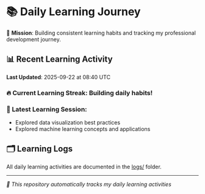 # 📚 Daily Learning Journey

🎯 **Mission**: Building consistent learning habits and tracking my professional development journey.

## 📊 Recent Learning Activity

**Last Updated**: 2025-09-22 at 08:40 UTC

### 🔥 Current Learning Streak: Building daily habits!

### 📝 Latest Learning Session:
- Explored data visualization best practices
- Explored machine learning concepts and applications

## 🗂️ Learning Logs

All daily learning activities are documented in the [logs/](./logs/) folder.

---
*🤖 This repository automatically tracks my daily learning activities*
